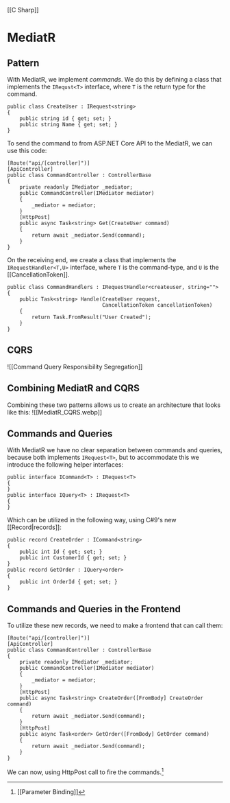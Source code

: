 [[C Sharp]]

# MediatR

## Pattern
With MediatR, we implement _commands_.
We do this by defining a class that implements the `IRequst<T>` interface, where `T` is the return type for the command.

```cs:C#
public class CreateUser : IRequest<string>
{
	public string id { get; set; }
	public string Name { get; set; }
}
```

To send the command to from ASP.NET Core API to the MediatR, we can use this code:
```cs:C#
[Route("api/[controller]")]
[ApiController]
public class CommandController : ControllerBase
{
    private readonly IMediator _mediator;
    public CommandController(IMediator mediator)
    {
        _mediator = mediator;
    }
    [HttpPost]
    public async Task<string> Get(CreateUser command)
    {
        return await _mediator.Send(command);
    }
}
```

On the receiving end, we create a class that implements the `IRequestHandler<T,U>` interface, where `T` is the command-type, and `U` is the [[CancellationToken]].
```cs:C#
public class CommandHandlers : IRequestHandler<createuser, string="">
{
    public Task<string> Handle(CreateUser request, 
                               CancellationToken cancellationToken)
    {
        return Task.FromResult("User Created");
    }
}
```

## CQRS
![[Command Query Responsibility Segregation]]

## Combining MediatR and CQRS
Combining these two patterns allows us to create an architecture that looks like this:
![[MediatR_CQRS.webp]]

## Commands and Queries
With MediatR we have no clear separation between commands and queries, because both implements `IRequest<T>`, but to accommodate this we introduce the following helper interfaces:
```cs:C#
public interface ICommand<T> : IRequest<T>
{
}
public interface IQuery<T> : IRequest<T>
{
}
```

Which can be utilized in the following way, using C#9's new [[Record|records]]:
```cs:C#
public record CreateOrder : ICommand<string>
{
    public int Id { get; set; }
    public int CustomerId { get; set; }
}
public record GetOrder : IQuery<order>
{
    public int OrderId { get; set; }
}
```

## Commands and Queries in the Frontend
To utilize these new records, we need to make a frontend that can call them:
```cs:C#
[Route("api/[controller]")]
[ApiController]
public class CommandController : ControllerBase
{
    private readonly IMediator _mediator;
    public CommandController(IMediator mediator)
    {
        _mediator = mediator;
    }
    [HttpPost]
    public async Task<string> CreateOrder([FromBody] CreateOrder command)
    {
        return await _mediator.Send(command);
    }
    [HttpPost]
    public async Task<order> GetOrder([FromBody] GetOrder command)
    {
        return await _mediator.Send(command);
    }
}
```

We can now, using HttpPost call to fire the commands.[^1]

[^1]: [[Parameter Binding]]